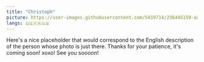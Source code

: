 ```yaml
---
title: "Christoph"
picture: https://user-images.githubusercontent.com/5419714/236445159-aad875a4-9a9d-42ff-86f4-8cabba90c408.png
langs: 🇩🇪🇫🇷🇬🇧
---
```


Here's a nice placeholder that would correspond to the English description of the person whose photo is just there.
Thanks for your patience, it's coming soon! xoxo!
See you soooon!